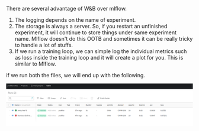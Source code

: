 There are several advantage of W&B over mlflow.
1. The logging depends on the name of experiment.
2. The storage is always a server. So, if you restart an unfinished experiment, it will continue to store things under same experiment name. Mlflow doesn't do this OOTB and sometimes it can be really tricky to handle a lot of stuffs.
3. If we run a training loop, we can simple log the individual metrics such as loss inside the training loop and it will create a plot for you. This is similar to Mlflow.

if we run both the files, we will end up with the following.

![Alt text](image.png)
